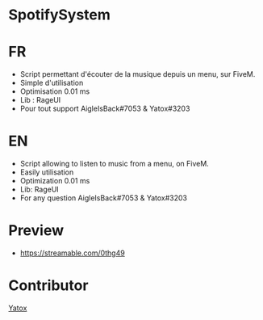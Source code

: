# SpotifySystem

# FR
- Script permettant d'écouter de la musique depuis un menu, sur FiveM.
- Simple d'utilisation
- Optimisation 0.01 ms
- Lib : RageUI
- Pour tout support AigleIsBack#7053 & Yatox#3203

# EN
- Script allowing to listen to music from a menu, on FiveM.
- Easily utilisation
- Optimization 0.01 ms
- Lib: RageUI
- For any question AigleIsBack#7053 & Yatox#3203

# Preview
- https://streamable.com/0thg49

# Contributor

[Yatox](https://github.com/Yatox18)
